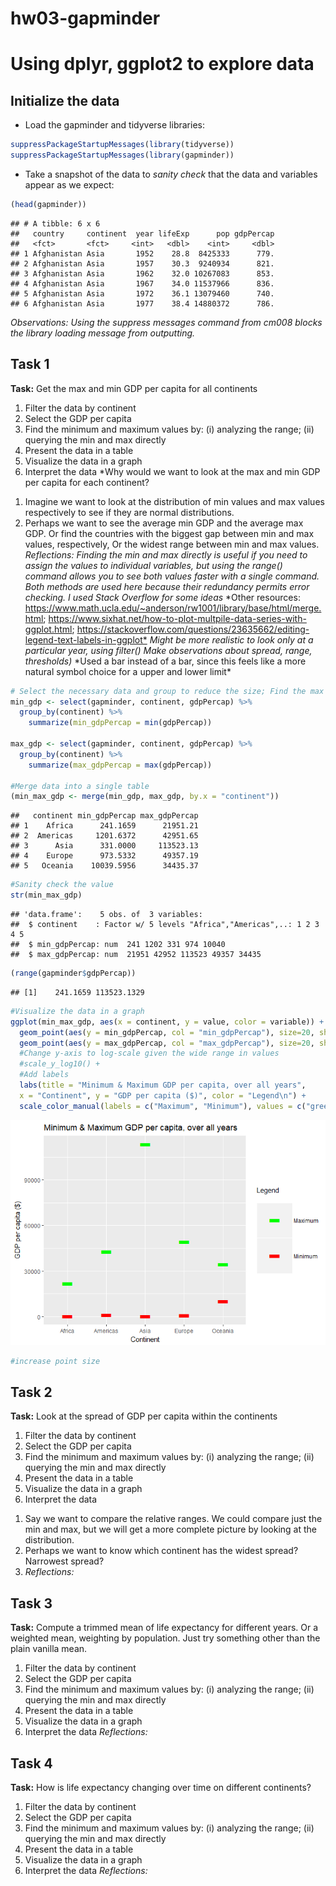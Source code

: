 hw03-gapminder
================

Using dplyr, ggplot2 to explore data
====================================

Initialize the data
-------------------

-   Load the gapminder and tidyverse libraries:

``` r
suppressPackageStartupMessages(library(tidyverse))
suppressPackageStartupMessages(library(gapminder))
```

-   Take a snapshot of the data to *sanity check* that the data and variables appear as we expect:

``` r
(head(gapminder))
```

    ## # A tibble: 6 x 6
    ##   country     continent  year lifeExp      pop gdpPercap
    ##   <fct>       <fct>     <int>   <dbl>    <int>     <dbl>
    ## 1 Afghanistan Asia       1952    28.8  8425333      779.
    ## 2 Afghanistan Asia       1957    30.3  9240934      821.
    ## 3 Afghanistan Asia       1962    32.0 10267083      853.
    ## 4 Afghanistan Asia       1967    34.0 11537966      836.
    ## 5 Afghanistan Asia       1972    36.1 13079460      740.
    ## 6 Afghanistan Asia       1977    38.4 14880372      786.

*Observations:* *Using the suppress messages command from cm008 blocks the library loading message from outputting.*

Task 1
------

**Task:** Get the max and min GDP per capita for all continents

1.  Filter the data by continent
2.  Select the GDP per capita
3.  Find the minimum and maximum values by: (i) analyzing the range; (ii) querying the min and max directly
4.  Present the data in a table
5.  Visualize the data in a graph
6.  Interpret the data \*Why would we want to look at the max and min GDP per capita for each continent?

<!-- -->

1.  Imagine we want to look at the distribution of min values and max values respectively to see if they are normal distributions.
2.  Perhaps we want to see the average min GDP and the average max GDP. Or find the countries with the biggest gap between min and max values, respectively, Or the widest range between min and max values. *Reflections:* *Finding the min and max directly is useful if you need to assign the values to individual variables, but using the range() command allows you to see both values faster with a single command. Both methods are used here because their redundancy permits error checking.* *I used Stack Overflow for some ideas* *Other resources: <https://www.math.ucla.edu/~anderson/rw1001/library/base/html/merge.html>; <https://www.sixhat.net/how-to-plot-multpile-data-series-with-ggplot.html>; <https://stackoverflow.com/questions/23635662/editing-legend-text-labels-in-ggplot*> *Might be more realistic to look only at a particular year, using filter()* *Make observations about spread, range, thresholds)* *Used a bar instead of a bar, since this feels like a more natural symbol choice for a upper and lower limit\*

``` r
# Select the necessary data and group to reduce the size; Find the max and min values per continent
min_gdp <- select(gapminder, continent, gdpPercap) %>% 
  group_by(continent) %>% 
    summarize(min_gdpPercap = min(gdpPercap))

max_gdp <- select(gapminder, continent, gdpPercap) %>% 
  group_by(continent) %>% 
    summarize(max_gdpPercap = max(gdpPercap))

#Merge data into a single table
(min_max_gdp <- merge(min_gdp, max_gdp, by.x = "continent"))
```

    ##   continent min_gdpPercap max_gdpPercap
    ## 1    Africa      241.1659      21951.21
    ## 2  Americas     1201.6372      42951.65
    ## 3      Asia      331.0000     113523.13
    ## 4    Europe      973.5332      49357.19
    ## 5   Oceania    10039.5956      34435.37

``` r
#Sanity check the value
str(min_max_gdp)
```

    ## 'data.frame':    5 obs. of  3 variables:
    ##  $ continent    : Factor w/ 5 levels "Africa","Americas",..: 1 2 3 4 5
    ##  $ min_gdpPercap: num  241 1202 331 974 10040
    ##  $ max_gdpPercap: num  21951 42952 113523 49357 34435

``` r
(range(gapminder$gdpPercap))
```

    ## [1]    241.1659 113523.1329

``` r
#Visualize the data in a graph
ggplot(min_max_gdp, aes(x = continent, y = value, color = variable)) +
  geom_point(aes(y = min_gdpPercap, col = "min_gdpPercap"), size=20, shape = "-") +
  geom_point(aes(y = max_gdpPercap, col = "max_gdpPercap"), size=20, shape = "-") +
  #Change y-axis to log-scale given the wide range in values
  #scale_y_log10() +
  #Add labels
  labs(title = "Minimum & Maximum GDP per capita, over all years",
  x = "Continent", y = "GDP per capita ($)", color = "Legend\n") +
  scale_color_manual(labels = c("Maximum", "Minimum"), values = c("green", "red"))
```

![](hw03-gapminder_files/figure-markdown_github/unnamed-chunk-3-1.png)

``` r
#increase point size
```

Task 2
------

**Task:** Look at the spread of GDP per capita within the continents

1.  Filter the data by continent
2.  Select the GDP per capita
3.  Find the minimum and maximum values by: (i) analyzing the range; (ii) querying the min and max directly
4.  Present the data in a table
5.  Visualize the data in a graph
6.  Interpret the data

<!-- -->

1.  Say we want to compare the relative ranges. We could compare just the min and max, but we will get a more complete picture by looking at the distribution.
2.  Perhaps we want to know which continent has the widest spread? Narrowest spread?
3.  *Reflections:*

Task 3
------

**Task:** Compute a trimmed mean of life expectancy for different years. Or a weighted mean, weighting by population. Just try something other than the plain vanilla mean.

1.  Filter the data by continent
2.  Select the GDP per capita
3.  Find the minimum and maximum values by: (i) analyzing the range; (ii) querying the min and max directly
4.  Present the data in a table
5.  Visualize the data in a graph
6.  Interpret the data *Reflections:*

Task 4
------

**Task:** How is life expectancy changing over time on different continents?

1.  Filter the data by continent
2.  Select the GDP per capita
3.  Find the minimum and maximum values by: (i) analyzing the range; (ii) querying the min and max directly
4.  Present the data in a table
5.  Visualize the data in a graph
6.  Interpret the data *Reflections:*
